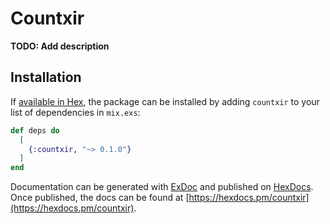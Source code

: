 # Countxir

**TODO: Add description**

## Installation

If [available in Hex](https://hex.pm/docs/publish), the package can be installed
by adding `countxir` to your list of dependencies in `mix.exs`:

```elixir
def deps do
  [
    {:countxir, "~> 0.1.0"}
  ]
end
```

Documentation can be generated with [ExDoc](https://github.com/elixir-lang/ex_doc)
and published on [HexDocs](https://hexdocs.pm). Once published, the docs can
be found at [https://hexdocs.pm/countxir](https://hexdocs.pm/countxir).


